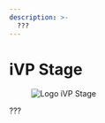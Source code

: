 ```yaml
---
description: >-
  ???
---
```


# iVP Stage

<figure><img src="../../.gitbook/assets/???" alt="Logo iVP Stage"><figcaption></figcaption></figure>

???
